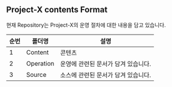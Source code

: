 ## Project-X contents Format</br>

현재 Repository는 Project-X의 운영 절차에 대한 내용을 담고 있습니다.

|순번|폴더명|설명|
|-|-|-|
|1|Content| 콘텐츠|
|2|Operation| 운영에 관련된 문서가 담겨 있습니다. |
|3|Source|소스에 관련된 문서가 담겨 있습니다. |
